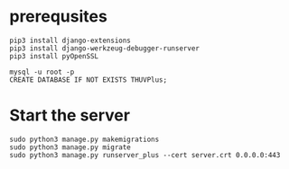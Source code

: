 # prerequsites
```
pip3 install django-extensions
pip3 install django-werkzeug-debugger-runserver
pip3 install pyOpenSSL
```
```
mysql -u root -p
CREATE DATABASE IF NOT EXISTS THUVPlus;
```

# Start the server
```
sudo python3 manage.py makemigrations
sudo python3 manage.py migrate
sudo python3 manage.py runserver_plus --cert server.crt 0.0.0.0:443
```